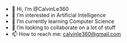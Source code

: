 - 👋 Hi, I’m @CalvinLe360
- 👀 I’m interested in Artificial Intelligence
- 🌱 I’m currently learning Computer Science
- 💞️ I’m looking to collaborate on a lot of stuff
- 📫 How to reach me: calvinle360@gmail.com

<!---
CalvinLe360/CalvinLe360 is a ✨ special ✨ repository because its `README.md` (this file) appears on your GitHub profile.
You can click the Preview link to take a look at your changes.
--->
